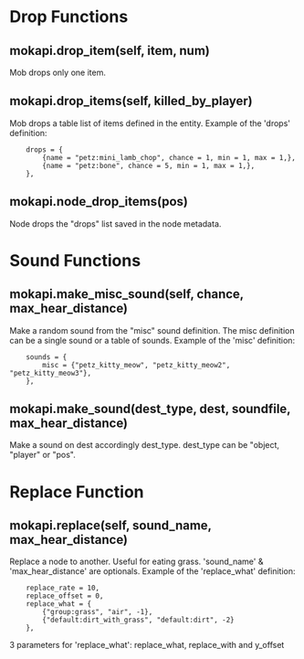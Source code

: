 #  Drop Functions

## mokapi.drop_item(self, item, num)
Mob drops only one item.

## mokapi.drop_items(self, killed_by_player)

Mob drops a table list of items defined in the entity.
Example of the 'drops' definition:
```
	drops = {
		{name = "petz:mini_lamb_chop", chance = 1, min = 1, max = 1,},
		{name = "petz:bone", chance = 5, min = 1, max = 1,},
	},
```
## mokapi.node_drop_items(pos)

Node drops the "drops" list saved in the node metadata.

# Sound Functions

## mokapi.make_misc_sound(self, chance, max_hear_distance)
Make a random sound from the "misc" sound definition.
The misc definition can be a single sound or a table of sounds.
Example of the 'misc' definition:
```
	sounds = {
		misc = {"petz_kitty_meow", "petz_kitty_meow2", "petz_kitty_meow3"},
	},
```
## mokapi.make_sound(dest_type, dest, soundfile, max_hear_distance)
Make a sound on dest accordingly dest_type.
dest_type can be "object, "player" or "pos".


# Replace Function

## mokapi.replace(self, sound_name, max_hear_distance)
Replace a node to another. Useful for eating grass.
'sound_name' & 'max_hear_distance' are optionals.
Example of the 'replace_what' definition:
```
	replace_rate = 10,
	replace_offset = 0,
    replace_what = {
        {"group:grass", "air", -1},
        {"default:dirt_with_grass", "default:dirt", -2}
    },
```
3 parameters for 'replace_what': replace_what, replace_with and y_offset
